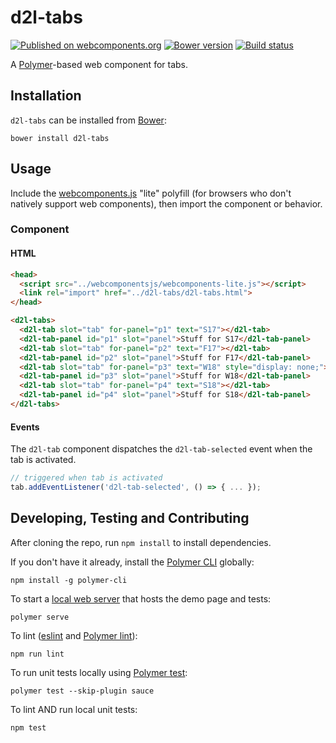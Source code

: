 # d2l-tabs
[![Published on webcomponents.org](https://img.shields.io/badge/webcomponents.org-published-blue.svg)](https://www.webcomponents.org/element/BrightspaceUI/tabs)
[![Bower version][bower-image]][bower-url]
[![Build status][ci-image]][ci-url]

A [Polymer](https://www.polymer-project.org/1.0/)-based web component for tabs.

## Installation

`d2l-tabs` can be installed from [Bower][bower-url]:
```shell
bower install d2l-tabs
```

## Usage

Include the [webcomponents.js](http://webcomponents.org/polyfills/) "lite" polyfill (for browsers who don't natively support web components), then import the component or behavior.

### Component

#### HTML

```html
<head>
  <script src="../webcomponentsjs/webcomponents-lite.js"></script>
  <link rel="import" href="../d2l-tabs/d2l-tabs.html">
</head>
```

<!---
```
<custom-element-demo>
  <template>
    <script src="../webcomponentsjs/webcomponents-lite.js"></script>
    <link rel="import" href="../d2l-typography/d2l-typography.html">
    <link rel="import" href="d2l-tabs.html">
    <custom-style include="d2l-typography">
      <style is="custom-style" include="d2l-typography"></style>
    </custom-style>
    <style>
      html {
        font-size: 20px;
      }
      body {
        color: var(--d2l-color-ferrite);
        font-family: 'Lato', 'Lucida Sans Unicode', 'Lucida Grande', sans-serif;
        letter-spacing: 0.01rem;
        font-size: 0.95rem;
        font-weight: 400;
        line-height: 1.4rem;
      }
    </style>
    <next-code-block></next-code-block>
  </template>
</custom-element-demo>
```
-->
```html
<d2l-tabs>
  <d2l-tab slot="tab" for-panel="p1" text="S17"></d2l-tab>
  <d2l-tab-panel id="p1" slot="panel">Stuff for S17</d2l-tab-panel>
  <d2l-tab slot="tab" for-panel="p2" text="F17"></d2l-tab>
  <d2l-tab-panel id="p2" slot="panel">Stuff for F17</d2l-tab-panel>
  <d2l-tab slot="tab" for-panel="p3" text="W18" style="display: none;"></d2l-tab>
  <d2l-tab-panel id="p3" slot="panel">Stuff for W18</d2l-tab-panel>
  <d2l-tab slot="tab" for-panel="p4" text="S18"></d2l-tab>
  <d2l-tab-panel id="p4" slot="panel">Stuff for S18</d2l-tab-panel>
</d2l-tabs>
```

#### Events

The `d2l-tab` component dispatches the `d2l-tab-selected` event when the tab is activated.

```javascript
// triggered when tab is activated
tab.addEventListener('d2l-tab-selected', () => { ... });
```

## Developing, Testing and Contributing

After cloning the repo, run `npm install` to install dependencies.

If you don't have it already, install the [Polymer CLI](https://www.polymer-project.org/2.0/docs/tools/polymer-cli) globally:

```shell
npm install -g polymer-cli
```

To start a [local web server](https://www.polymer-project.org/2.0/docs/tools/polymer-cli-commands#serve) that hosts the demo page and tests:

```shell
polymer serve
```

To lint ([eslint](http://eslint.org/) and [Polymer lint](https://www.polymer-project.org/2.0/docs/tools/polymer-cli-commands#lint)):

```shell
npm run lint
```

To run unit tests locally using [Polymer test](https://www.polymer-project.org/2.0/docs/tools/polymer-cli-commands#tests):

```shell
polymer test --skip-plugin sauce
```

To lint AND run local unit tests:

```shell
npm test
```

[bower-url]: http://bower.io/search/?q=d2l-tabs
[bower-image]: https://badge.fury.io/bo/d2l-tabs.svg
[ci-url]: https://travis-ci.org/BrightspaceUI/tabs
[ci-image]: https://travis-ci.org/BrightspaceUI/tabs.svg?branch=master
